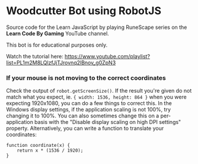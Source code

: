 # Woodcutter Bot using RobotJS

Source code for the Learn JavaScript by playing RuneScape series on the **Learn Code By Gaming** YouTube channel.

This bot is for educational purposes only.

Watch the tutorial here: https://www.youtube.com/playlist?list=PL1m2M8LQlzfJjTJrovnq2lBnov_g0ZpN3

### If your mouse is not moving to the correct coordinates

Check the output of `robot.getScreenSize()`. If the result you're given do not match what you expect, ie. `{ width: 1536, height: 864 }` when you were expecting 1920x1080, you can do a few things to correct this. In the Windows display settings, if the application scaling is not 100%, try changing it to 100%. You can also sometimes change this on a per-application basis with the "Disable display scaling on high DPI settings" property. Alternatively, you can write a function to translate your coordinates:

```
function coordinate(x) {
    return x * (1536 / 1920);
}
```
